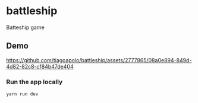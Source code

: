 # battleship

Batteship game

## Demo
https://github.com/tiagoapolo/battleship/assets/2777865/08a0e894-849d-4d82-82c8-cf84b47de404

### Run the app locally
`yarn run dev`

